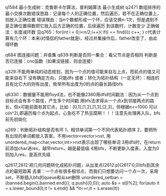 
q1584 最小生成树：克鲁斯卡尔算法，普利姆算法 最小生成树
q2471  数组排序的最小交换次数错误思路：记录每个人的正确位置，然后遍历，若不在正确位置上，则放入正确位置
错误理由：当n个数都形成一个环，应该交换n-1次，但是遇到不是正确位置得数把它放入后方正确的位置，后续遍历
到该数时，计数变少
正确做法：长度减环数
见q765：for(int i = 0;i<n/2;i++){
            if(i == find(i))
                c++;
        }
c代表计算有几个环：本来i对情侣的father就是i，经过并集操作后，father改变了，由此得环数

q684  图连接问题：并查集 q839:判断是否同一集合：看父节点是否相同 判断是否已连接：cnc函数（如果没链接，则会连接）

q329:不能用单纯的动态规划，因为一个点的值可能来自左上点，而前点的值又可能来自右下
没有确定方向，只能dfs 或者；转化为拓扑结构（一定无环）：相连的且有比它大的则有出度，枚举所有出度为0的点的最长路径bfs


q6330：数据量不能用floyd法，也不能像2360用dfs时间戳法：因为从一个点到目标点会有多个路径，产生多个时间戳
用bfs法求得从一个点x到邻接两点的路长，但x可能前面有其它点，比如：[0,1],[1,2],[1,3],[2,3]，但根据n<=1000
可以o(n^2),即遍历每个点为起点，心急吃不了热豆腐啊！！！注意先处理再入队，bfs前先初始化

q269：判断拓扑结构是否有环
1，相邻单词第一个不同代表拓扑顺序
2，要把所有出现的单词都放入答案，不用vector<vector<int>>nxt,
用unordered_map<char,vector,int>>nxt表示出现了哪些单词
3用dfs时，在return前添加char进res，越早return，越是最低级
4用bfs，不断更新入度表，入度为0则加入res，是高优先级

q2617,2612:把几何问题转化成拓扑问题，从出发点(2612:p)(2617:0,0)bfs到其余点的最短距离
去重：一个点有很多相邻点，而我们只想要访问一个点一次，采用set，不断插入bfs的queue和从set删除
unordered_set<int>ban = {banned.begin(),banned.end()};
q.push({0,0});
auto &s = st[l%2];
for(auto it = s.lower_bound(l);it != s.end() && *it<=r;it = s.erase(it))





